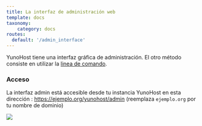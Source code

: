 ```yaml
---
title: La interfaz de administración web
template: docs
taxonomy:
    category: docs
routes:
  default: '/admin_interface'
---
```


YunoHost tiene una interfaz gráfica de administración. El otro método consiste en utilizar la [linea de comando](/commandline).

### Acceso

La interfaz admin está accesible desde tu instancia YunoHost en esta dirección : <https://ejemplo.org/yunohost/admin> (reemplaza `ejemplo.org` por tu nombre de dominio)

![](image://webadmin.png)
